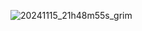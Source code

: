 ![20241115_21h48m55s_grim](https://github.com/user-attachments/assets/93c05608-e07a-40e4-a652-8eeb1ee76688)
